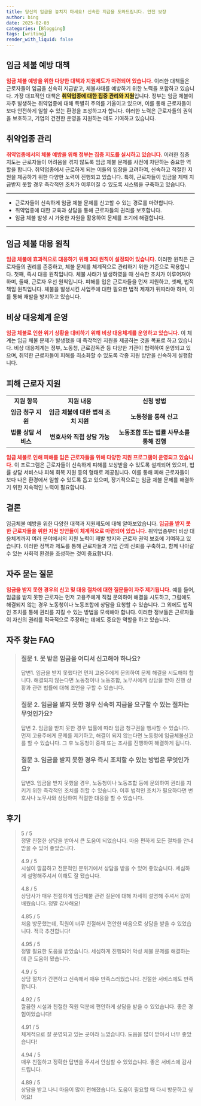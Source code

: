 ```yaml
---
title: 당신의 임금을 놓치지 마세요! 신속한 지급을 도와드립니다. 안전 보장
author: bing
date: 2025-02-03
categories: [Blogging]
tags: [writing]
render_with_liquid: false
---
```



<h2 id='임금 체불 예방 대책'>임금 체불 예방 대책</h2>

<p><b><span style="color: #ee2323;">임금 체불 예방을 위한 다양한 대책과 지원제도가 마련되어 있습니다.</span></b> 이러한 대책들은 근로자들이 임금을 신속히 지급받고, 체불사태를 예방하기 위한 노력을 포함하고 있습니다. 가장 대표적인 대책은 <b><span style="background-color: #ffe066;">취약업종에 대한 집중 관리와 지원</span></b>입니다. 정부는 임금 체불이 자주 발생하는 취약업종에 대해 특별히 주의를 기울이고 있으며, 이를 통해 근로자들이 보다 안전하게 일할 수 있는 환경을 조성하고자 합니다. 이러한 노력은 근로자들의 권익을 보호하고, 기업의 건전한 운영을 지원하는 데도 기여하고 있습니다.</p>

<h2 id='취약업종 관리'>취약업종 관리</h2>

<p><b><span style="color: #ee2323;">취약업종에서의 체불 예방을 위해 정부는 집중 지도를 실시하고 있습니다.</span></b> 이러한 집중 지도는 근로자들이 어려움을 겪지 않도록 임금 체불 문제를 사전에 차단하는 중요한 역할을 합니다. 취약업종에서 근로하게 되는 이들의 입장을 고려하여, 신속하고 적절한 지원을 제공하기 위한 다양한 노력이 진행되고 있습니다. 특히, 근로자들이 임금을 제때 지급받지 못할 경우 즉각적인 조치가 이루어질 수 있도록 시스템을 구축하고 있습니다.</p>

<hr />

<ul>
    <li>근로자들이 신속하게 임금 체불 문제를 신고할 수 있는 경로를 마련합니다.</li>
    <li>취약업종에 대한 교육과 상담을 통해 근로자들의 권리를 보호합니다.</li>
    <li>임금 체불 발생 시 가용한 자원을 활용하여 문제를 조기에 해결합니다.</li>
</ul>

<hr />

<h2 id='임금 체불 대응 원칙'>임금 체불 대응 원칙</h2>

<p><b><span style="color: #ee2323;">임금 체불에 효과적으로 대응하기 위해 3대 원칙이 설정되어 있습니다.</span></b> 이러한 원칙은 근로자들의 권리를 존중하고, 체불 문제를 체계적으로 관리하기 위한 기준으로 작용합니다. 첫째, 즉시 대응 원칙입니다. 체불 사태가 발생하였을 때 신속한 조치가 이루어져야 하며, 둘째, 근로자 우선 원칙입니다. 피해를 입은 근로자들을 먼저 지원하고, 셋째, 법적 책임 원칙입니다. 체불을 발생시킨 사업주에 대한 필요한 법적 제재가 뒤따라야 하며, 이를 통해 재발을 방지하고 있습니다.</p>

<h2 id='비상 대응체계 운영'>비상 대응체계 운영</h2>

<p><b><span style="color: #ee2323;">임금 체불로 인한 위기 상황을 대비하기 위해 비상 대응체계를 운영하고 있습니다.</span></b> 이 체계는 임금 체불 문제가 발생했을 때 즉각적인 지원을 제공하는 것을 목표로 하고 있습니다. 비상 대응체계는 정부, 노동청, 근로감독관 등 다양한 기관이 협력하여 운영되고 있으며, 취약한 근로자들이 피해를 최소화할 수 있도록 각종 지원 방안을 신속하게 실행합니다.</p>

<h2 id='피해 근로자 지원'>피해 근로자 지원</h2>

<table>
    <tr>
        <td style="text-align: center; height: 17px;"><b>지원 항목</b></td>
        <td style="text-align: center; height: 17px;"><b>지원 내용</b></td>
        <td style="text-align: center; height: 17px;"><b>신청 방법</b></td>
    </tr>
    <tr>
        <td style="text-align: center; height: 17px;"><b>임금 청구 지원</b></td>
        <td style="text-align: center; height: 17px;"><b>임금 체불에 대한 법적 조치 지원</b></td>
        <td style="text-align: center; height: 17px;"><b>노동청을 통해 신고</b></td>
    </tr>
    <tr>
        <td style="text-align: center; height: 17px;"><b>법률 상담 서비스</b></td>
        <td style="text-align: center; height: 17px;"><b>변호사와 직접 상담 가능</b></td>
        <td style="text-align: center; height: 17px;"><b>노동조합 또는 법률 사무소를 통해 진행</b></td>
    </tr>
</table>

<p><b><span style="color: #ee2323;">임금 체불로 인해 피해를 입은 근로자들을 위해 다양한 지원 프로그램이 운영되고 있습니다.</span></b> 이 프로그램은 근로자들이 신속하게 피해를 보상받을 수 있도록 설계되어 있으며, 법률 상담 서비스나 피해 회복 지원 등의 형태로 제공됩니다. 이를 통해 피해 근로자들이 보다 나은 환경에서 일할 수 있도록 돕고 있으며, 장기적으로는 임금 체불 문제를 해결하기 위한 지속적인 노력이 필요합니다.</p>

<h2 id='결론'>결론</h2>

<p>임금체불 예방을 위한 다양한 대책과 지원제도에 대해 알아보았습니다. <b><span style="color: #ee2323;">임금을 받지 못한 근로자들을 위한 지원 방안들이 체계적으로 마련되어 있습니다.</span></b> 취약업종부터 비상 대응체계까지 여러 분야에서의 지원 노력이 재발 방지와 근로자 권익 보호에 기여하고 있습니다. 이러한 정책과 제도를 통해 근로자들과 기업 간의 신뢰를 구축하고, 함께 나아갈 수 있는 사회적 환경을 조성하는 것이 중요합니다.</p>

<h2 id='자주 묻는 질문'>자주 묻는 질문</h2>

<p><b><span style="color: #ee2323;">임금을 받지 못한 경우의 신고 및 대응 절차에 대한 질문들이 자주 제기됩니다.</span></b> 예를 들어, 임금을 받지 못한 근로자는 먼저 고용주에게 직접 문의하여 해결을 시도하고, 그럼에도 해결되지 않는 경우 노동청이나 노동조합에 상담을 요청할 수 있습니다. 그 외에도 법적인 조치를 통해 권리를 지킬 수 있는 방법을 모색해야 합니다. 이러한 정보들은 근로자들이 자신의 권리를 적극적으로 주장하는 데에도 중요한 역할을 하고 있습니다.</p>


<h2 id='자주_찾는_FAQ'>자주 찾는 FAQ</h2>
<div itemscope="" itemtype="https://schema.org/FAQPage"> 
<blockquote> 
<div itemscope="" itemprop="mainEntity" itemtype="https://schema.org/Question"> 
<h3 itemprop="name">질문 1. 못 받은 임금을 어디서 신고해야 하나요?</h3> 
<div itemscope="" itemprop="acceptedAnswer" itemtype="https://schema.org/Answer"> 
<span itemprop="text"> 
<p>답변1. 임금을 받지 못했다면 먼저 고용주에게 문의하여 문제 해결을 시도해야 합니다. 해결되지 않는다면 노동청이나 노동조합, 노무사에게 상담을 받아 진행 상황과 관련 법률에 대해 조언을 구할 수 있습니다.</p> 
</span> 
</div> 
</div> 

<div itemscope="" itemprop="mainEntity" itemtype="https://schema.org/Question"> 
<h3 itemprop="name">질문 2. 임금을 받지 못한 경우 신속히 지급을 요구할 수 있는 절차는 무엇인가요?</h3> 
<div itemscope="" itemprop="acceptedAnswer" itemtype="https://schema.org/Answer"> 
<span itemprop="text"> 
<p>답변 2. 임금을 받지 못한 경우 법률에 따라 임금 청구권을 행사할 수 있습니다. 먼저 고용주에게 문제를 제기하고, 해결이 되지 않는다면 노동청에 임금체불신고를 할 수 있습니다. 그 후 노동청이 중재 또는 조사를 진행하여 해결하게 됩니다.</p> 
</span> 
</div> 
</div> 

<div itemscope="" itemprop="mainEntity" itemtype="https://schema.org/Question"> 
<h3 itemprop="name">질문 3. 임금을 받지 못한 경우 즉시 조치할 수 있는 방법은 무엇인가요?</h3> 
<div itemscope="" itemprop="acceptedAnswer" itemtype="https://schema.org/Answer"> 
<span itemprop="text"> 
<p>답변3. 임금을 받지 못했을 경우, 노동청이나 노동조합 등에 문의하여 권리를 지키기 위한 즉각적인 조치를 취할 수 있습니다. 이후 법적인 조치가 필요하다면 변호사나 노무사와 상담하여 적절한 대응을 할 수 있습니다.</p> 
</span> 
</div> 
</div> 
</blockquote> 
</div>
<h2 id='후기'>후기</h2>
<div itemscope itemtype="https://schema.org/Product">
  <blockquote>
  <div itemprop="review" itemscope itemtype="https://schema.org/Review">
      <div itemprop="reviewRating" itemscope itemtype="https://schema.org/Rating"> <span itemprop="ratingValue">5</span> / <span itemprop="bestRating">5</span> </div>
      <span itemprop="reviewBody">정말 친절한 상담을 받아서 큰 도움이 되었습니다. 마음 편하게 모든 절차를 안내받을 수 있어 좋았습니다.</span>
  </div>
  <br>
  <div itemprop="review" itemscope itemtype="https://schema.org/Review">
      <div itemprop="reviewRating" itemscope itemtype="https://schema.org/Rating"> <span itemprop="ratingValue">4.9</span> / <span itemprop="bestRating">5</span> </div>
      <span itemprop="reviewBody">시설이 깔끔하고 전문적인 분위기에서 상담을 받을 수 있어 좋았습니다. 세심하게 설명해주셔서 이해도 잘 됐습니다.</span>
  </div>
  <br>
  <div itemprop="review" itemscope itemtype="https://schema.org/Review">
      <div itemprop="reviewRating" itemscope itemtype="https://schema.org/Rating"> <span itemprop="ratingValue">4.8</span> / <span itemprop="bestRating">5</span> </div>
      <span itemprop="reviewBody">상담사가 매우 친절하게 임금체불 관련 질문에 대해 자세히 설명해 주셔서 많이 배웠습니다. 정말 감사해요!</span>
  </div>
  <br>
  <div itemprop="review" itemscope itemtype="https://schema.org/Review">
      <div itemprop="reviewRating" itemscope itemtype="https://schema.org/Rating"> <span itemprop="ratingValue">4.85</span> / <span itemprop="bestRating">5</span> </div>
      <span itemprop="reviewBody">처음 방문했는데, 직원이 너무 친절해서 편안한 마음으로 상담을 받을 수 있었습니다. 적극 추천합니다!</span>
  </div>
  <br>
  <div itemprop="review" itemscope itemtype="https://schema.org/Review">
      <div itemprop="reviewRating" itemscope itemtype="https://schema.org/Rating"> <span itemprop="ratingValue">4.95</span> / <span itemprop="bestRating">5</span> </div>
      <span itemprop="reviewBody">정말 필요한 도움을 받았습니다. 세심하게 진행되어 악성 체불 문제를 해결하는 데 큰 도움이 됐습니다.</span>
  </div>
  <br>
  <div itemprop="review" itemscope itemtype="https://schema.org/Review">
      <div itemprop="reviewRating" itemscope itemtype="https://schema.org/Rating"> <span itemprop="ratingValue">4.9</span> / <span itemprop="bestRating">5</span> </div>
      <span itemprop="reviewBody">상담 절차가 간편하고 신속해서 매우 만족스러웠습니다. 친절한 서비스에도 만족합니다.</span>
  </div>
  <br>
  <div itemprop="review" itemscope itemtype="https://schema.org/Review">
      <div itemprop="reviewRating" itemscope itemtype="https://schema.org/Rating"> <span itemprop="ratingValue">4.92</span> / <span itemprop="bestRating">5</span> </div>
      <span itemprop="reviewBody">깔끔한 시설과 친절한 직원 덕분에 편안하게 상담을 받을 수 있었습니다. 좋은 경험이었습니다!</span>
  </div>
  <br>
  <div itemprop="review" itemscope itemtype="https://schema.org/Review">
      <div itemprop="reviewRating" itemscope itemtype="https://schema.org/Rating"> <span itemprop="ratingValue">4.91</span> / <span itemprop="bestRating">5</span> </div>
      <span itemprop="reviewBody">체계적으로 잘 운영되고 있는 곳이라 느꼈습니다. 도움을 많이 받아서 너무 좋았습니다!</span>
  </div>
  <br>
  <div itemprop="review" itemscope itemtype="https://schema.org/Review">
      <div itemprop="reviewRating" itemscope itemtype="https://schema.org/Rating"> <span itemprop="ratingValue">4.94</span> / <span itemprop="bestRating">5</span> </div>
      <span itemprop="reviewBody">매우 친절하고 정확한 답변을 주셔서 안심할 수 있었습니다. 좋은 서비스에 감사드립니다.</span>
  </div>
  <br>
  <div itemprop="review" itemscope itemtype="https://schema.org/Review">
      <div itemprop="reviewRating" itemscope itemtype="https://schema.org/Rating"> <span itemprop="ratingValue">4.89</span> / <span itemprop="bestRating">5</span> </div>
      <span itemprop="reviewBody">상담을 받고 나니 마음이 많이 편해졌습니다. 도움이 필요할 때 다시 방문하고 싶어요!</span>
  </div>
  </blockquote>
</div>
